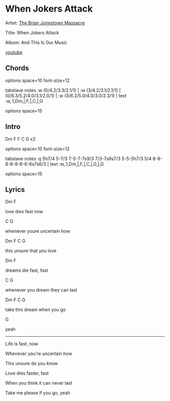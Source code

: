 # When Jokers Attack

Artist: [The Brian Jonestown Massacre](../artists.md)

Title: When Jokers Attack

Album: And This Is Our Music

[youtube](https://www.youtube.com/watch?v=HeLepdqMPMk)

## Chords

<div class="vex-tabdiv"
    width=680 scale=1.0>

options space=10 font-size=12

tabstave
  notes :w (0/4.2/3.3/2.1/1) | :w (3/4.2/3.1/2.1/1) | (0/6.3/5.2/4.0/3.1/2.0/1) | :w (3/6.2/5.0/4.0/3.0/2.3/1) |
  text :w,.1,Dm,|,F,|,C,|,G

options space=15
</div>

## Intro

Dm F F C G x2

<div class="vex-tabdiv"
    width=680 scale=1.0 editor="true"
    editor_width=680 editor_height=330>

options space=10 font-size=12

tabstave
  notes :q 5h7/4 5-7/3 7-5-7-7s9/3 7/3-7s9s7/3 5-5-5h7/3 5/4 8-8-8-8-8-8-6-6s7s6/3 |
  text :w,.1,Dm,|,F,|,C,|,G,|,G

options space=15
</div>

## Lyrics

Dm F

love dies fast now

C G

whenever youre uncertain how

Dm F C G

this unsure that you love

Dm F

dreams die fast, fast

C G

whenever you dream they can last

Dm F C G

take this dream when you go

G

yeah

----

Life is fast, now

Whenever you're uncertain how

This unsure do you know

Love dies faster, fast

When you think it can never last

Take me please if you go, yeah
